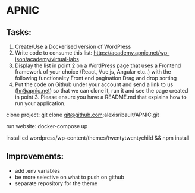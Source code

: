 # APNIC

## Tasks:
1. Create/Use a Dockerised version of WordPress
2. Write code to consume this list: https://academy.apnic.net/wp-json/academy/virtual-labs
3. Display the list in point 2 on a WordPress page that uses a Frontend framework of your choice (React, Vue.js, Angular etc..) with the following functionality
Front end pagination
Drag and drop sorting
4. Put the code on Github under your account and send a link to us (hr@apnic.net) so that we can clone it, run it and see the page created in point 3. Please ensure you have a README.md that explains how to run your application.

clone project:
git clone git@github.com:alexisribault/APNIC.git

run website:
docker-compose up

install
cd wordpress/wp-content/themes/twentytwentychild && npm install

## Improvements: 
- add .env variables
- be more selective on what to push on github
- separate repository for the theme
